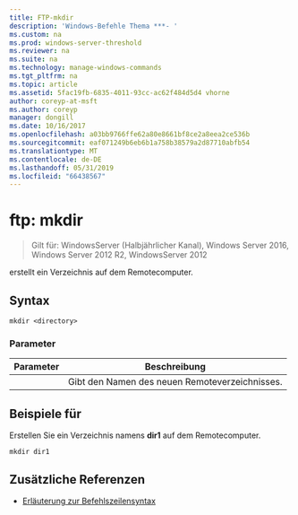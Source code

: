 ```yaml
---
title: FTP-mkdir
description: 'Windows-Befehle Thema ***- '
ms.custom: na
ms.prod: windows-server-threshold
ms.reviewer: na
ms.suite: na
ms.technology: manage-windows-commands
ms.tgt_pltfrm: na
ms.topic: article
ms.assetid: 5fac19fb-6835-4011-93cc-ac62f484d5d4 vhorne
author: coreyp-at-msft
ms.author: coreyp
manager: dongill
ms.date: 10/16/2017
ms.openlocfilehash: a03bb9766ffe62a80e8661bf8ce2a8eea2ce536b
ms.sourcegitcommit: eaf071249b6eb6b1a758b38579a2d87710abfb54
ms.translationtype: MT
ms.contentlocale: de-DE
ms.lasthandoff: 05/31/2019
ms.locfileid: "66438567"
---
```

# <a name="ftp-mkdir"></a>ftp: mkdir

>Gilt für: WindowsServer (Halbjährlicher Kanal), Windows Server 2016, Windows Server 2012 R2, WindowsServer 2012

erstellt ein Verzeichnis auf dem Remotecomputer.   
## <a name="syntax"></a>Syntax  
```  
mkdir <directory>  
```  
### <a name="parameters"></a>Parameter  

|  Parameter  |                   Beschreibung                   |
|-------------|-------------------------------------------------|
| <directory> | Gibt den Namen des neuen Remoteverzeichnisses. |

## <a name="BKMK_Examples"></a>Beispiele für  
Erstellen Sie ein Verzeichnis namens **dir1** auf dem Remotecomputer.  
```  
mkdir dir1  
```  
## <a name="additional-references"></a>Zusätzliche Referenzen  
-   [Erläuterung zur Befehlszeilensyntax](command-line-syntax-key.md)  
